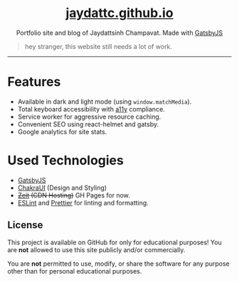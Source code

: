 <h1 align="center">
  <a href="https://jaydattc.github.io/">jaydattc.github.io</a>
</h1>
<p align="center">Portfolio site and blog of Jaydattsinh Champavat. Made with <a href="https://www.gatsbyjs.org">GatsbyJS</a></p>

> hey stranger, this website still needs a lot of work.
---
# Features
 - Available in dark and light mode (using `window.matchMedia`).
 - Total keyboard accessibility with [a11y](https://www.a11yproject.com/) compliance.
 - Service worker for aggressive resource caching.
 - Convenient SEO using react-helmet and gatsby.
 - Google analytics for site stats.

# Used Technologies
 - [GatsbyJS](https://www.gatsbyjs.org)
 - [ChakraUI](https://chakra-ui.com/) (Design and Styling)
 - ~~[Zeit](https://www.zeit.co) (CDN Hosting)~~ GH Pages for now.
 - [ESLint](https://eslint.org/) and [Prettier](https://prettier.io/) for linting and formatting. 
 
## License

This project is available on GitHub for only for educational purposes! You are **not** allowed to use this site publicly and/or commercially.

You are **not** permitted to use, modify, or share the software for any purpose other than for personal educational purposes.
